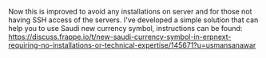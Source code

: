 Now this is improved to avoid any installations on server and for those not having SSH access of the servers.
I've developed a simple solution that can help you to use Saudi new currency symbol, instructions can be found:
https://discuss.frappe.io/t/new-saudi-currency-symbol-in-erpnext-requiring-no-installations-or-technical-expertise/145671?u=usmansanawar
